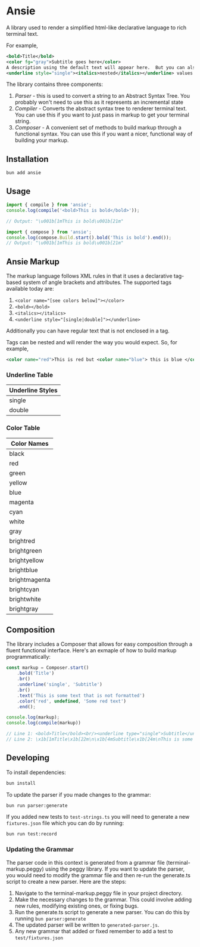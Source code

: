 # Ansie

A library used to render a simplified html-like declarative language to rich terminal text.

For example,

```xml
<bold>Title</bold>
<color fg="gray">Subtitle goes here</color>
A description using the default text will appear here.  But you can also include
<underline style="single"><italics>nested</italics></underline> values.
```

The library contains three components:

1. *Parser* - this is used to convert a string to an Abstract Syntax Tree.  You probably won't need to use this as it represents an incremental state
2. *Compiler* - Converts the abstract syntax tree to renderer terminal text.  You can use this if you want to just pass in markup to get your terminal string.
3. *Composer* - A convenient set of methods to build markup through a functional syntax.  You can use this if you want a nicer, functional way of building your markup.

## Installation

`bun add ansie`

## Usage

```typescript
import { compile } from 'ansie';
console.log(compile('<bold>This is bold</bold>'));

// Output: "\u001b[1mThis is bold\u001b[21m"
```

```typescript 
import { compose } from 'ansie';
console.log(compose.Build.start().bold('This is bold').end());
// Output: "\u001b[1mThis is bold\u001b[21m"
```

## Ansie Markup

The markup language follows XML rules in that it uses a declarative tag-based system of angle brackets and attributes. The supported tags available today are:

1. `<color name="[see colors below]"></color>`
2. `<bold></bold>`
3. `<italics></italics>`
4. `<underline style="[single|double]"></underline>`

Additionally you can have regular text that is not enclosed in a tag.

Tags can be nested and will render the way you would expect. So, for example,

```xml
<color name="red">This is red but <color name="blue"> this is blue </color> and this is red again </color>
```

### Underline Table

| Underline Styles |
| ---------------- |
| single           |
| double           |

### Color Table

| Color Names   |
| ------------- |
| black         |
| red           |
| green         |
| yellow        |
| blue          |
| magenta       |
| cyan          |
| white         |
| gray          |
| brightred     |
| brightgreen   |
| brightyellow  |
| brightblue    |
| brightmagenta |
| brightcyan    |
| brightwhite   |
| brightgray    |

## Composition

The library includes a Composer that allows for easy composition through a fluent functional interface. Here's an exmaple of how to build markup programmatically:

```typescript
const markup = Composer.start()
    .bold('Title')
    .br()
    .underline('single', 'Subtitle')
    .br()
    .text('This is some text that is not formatted')
    .color('red', undefined, 'Some red text')
    .end();

console.log(markup);
console.log(compile(markup))

// Line 1: <bold>Title</bold><br/><underline type="single">Subtitle</underline><br/>This is some text that is not formatted<color fg="red">Some red text</color>
// Line 2: \x1b[1mTitle\x1b[22m\n\x1b[4mSubtitle\x1b[24m\nThis is some text that is not formatted\x1b[31mSome red text\x1b[39;49m
```

## Developing

To install dependencies:

```bash
bun install
```

To update the parser if you made changes to the grammar:

```bash
bun run parser:generate
```

If you added new tests to `test-strings.ts` you will need to generate a new `fixtures.json` file which you can do by running:

```bash
bun run test:record
```

### Updating the Grammar

The parser code in this context is generated from a grammar file (terminal-markup.peggy) using the peggy library. If you want to update the parser, you would need to modify the grammar file and then re-run the generate.ts script to create a new parser. Here are the steps:

1. Navigate to the terminal-markup.peggy file in your project directory.
2. Make the necessary changes to the grammar. This could involve adding new rules, modifying existing ones, or fixing bugs.
3. Run the generate.ts script to generate a new parser. You can do this by running `bun parser:generate`
4. The updated parser will be written to `generated-parser.js`.
5. Any new grammar that added or fixed remember to add a test to `test/fixtures.json`
